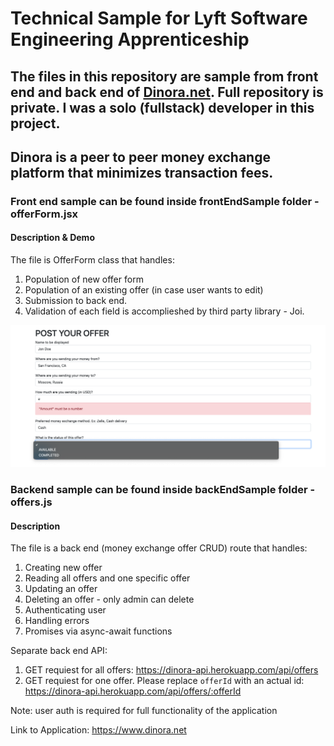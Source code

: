 # Technical Sample for Lyft Software Engineering Apprenticeship

## The files in this repository are sample from front end and back end of <a href='https://www.dinora.net'>Dinora.net</a>. Full repository is private. I was a solo (fullstack) developer in this project.

## Dinora is a peer to peer money exchange platform that minimizes transaction fees.

### Front end sample can be found inside frontEndSample folder - offerForm.jsx

#### Description & Demo
The file is OfferForm class that handles:
1. Population of new offer form
2. Population of an existing offer (in case user wants to edit) 
3. Submission to back end. 
4. Validation of each field is accomplieshed by third party library - Joi.

![Form Demo](/demos/form.png)

### Backend sample can be found inside backEndSample folder - offers.js

#### Description
The file is a back end (money exchange offer CRUD) route that handles:
1. Creating new offer
2. Reading all offers and one specific offer
3. Updating an offer
4. Deleting an offer - only admin can delete
5. Authenticating user
6. Handling errors
7. Promises via async-await functions

Separate back end API:
1. GET requiest for all offers: https://dinora-api.herokuapp.com/api/offers
2. GET requiest for one offer. Please replace `offerId` with an actual id: https://dinora-api.herokuapp.com/api/offers/:offerId

Note: user auth is required for full functionality of the application

Link to Application:
https://www.dinora.net

